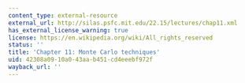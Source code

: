```yaml
---
content_type: external-resource
external_url: http://silas.psfc.mit.edu/22.15/lectures/chap11.xml
has_external_license_warning: true
license: https://en.wikipedia.org/wiki/All_rights_reserved
status: ''
title: 'Chapter 11: Monte Carlo techniques'
uid: 42308a09-10a0-43aa-b451-cd4eeebf972f
wayback_url: ''
---
```

